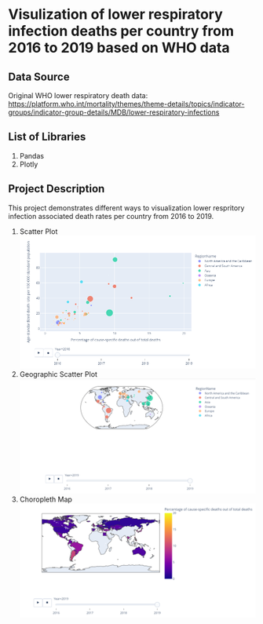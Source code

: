 # Visulization of lower respiratory  infection deaths per country from 2016 to 2019 based on WHO data

## Data Source

Original WHO lower respiratory death data:
https://platform.who.int/mortality/themes/theme-details/topics/indicator-groups/indicator-group-details/MDB/lower-respiratory-infections

## List of Libraries

1. Pandas
2. Plotly

## Project Description 
This project demonstrates different ways to visualization lower respritory infection associated death rates per country from 2016 to 2019. 
1. Scatter Plot
![Interactive Scatter Plot](ScatterPlotWorldHealthData.PNG)
2. Geographic Scatter Plot
![Interactive Geographic Data Plot](GeographicScatterPlotWorldHealthData.PNG)
3. Choropleth Map
![Interactive Choropleth Map](ChoroplethWorldHealthData.PNG)